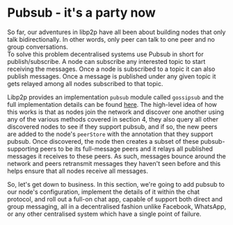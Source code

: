 Pubsub - it's a party now
=========================

So far, our adventures in libp2p have all been about building nodes that only talk bidirectionally. In other words, only peer can talk to one peer and no group conversations.  
To solve this problem decentralised systems use Pubsub in short for publish/subscribe. A node can subscribe any interested topic to start receiving the messages. Once a node is subscribed to a topic it can also publish messages. Once a message is published under any given topic it gets relayed among all nodes subscribed to that topic.
 
Libp2p provides an implementation `pubsub` module called `gossipsub` and the full implementation details can be found [here](https://docs.libp2p.io/concepts/publish-subscribe/).  The high-level idea of how this works is that as nodes join the network and discover one another using any of the various methods covered in section 4, they also query all other discovered nodes to see if they support pubsub, and if so, the new peers are added to the node's `peerStore` with the annotation that they support pubsub.  Once discovered, the node then creates a subset of these pubsub-supporting peers to be its full-message peers and it relays all published messages it receives to these peers.  As such, messages bounce around the network and peers retransmit messages they haven't seen before and this helps ensure that all nodes receive all messages.  

So, let's get down to business.  In this section, we're going to add pubsub to our node's configuration, implement the details of it within the chat protocol, and roll out a full-on chat app, capable of support both direct and group messaging, all in a decentralised fashion unlike Facebook, WhatsApp, or any other centralised system which have a single point of failure.
